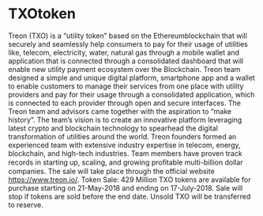 # TXOtoken
Treon (TXO) is a “utility token” based on the Ethereumblockchain that will securely and seamlessly help consumers to pay for their usage of utilities like, telecom, electricity, water, natural gas through a mobile wallet and application that is connected through a consolidated dashboard that will enable new utility payment ecosystem over the Blockchain. Treon team designed a simple and unique digital platform, smartphone app and a wallet to enable customers to manage their services from one place with utility providers and pay for their usage through a consolidated application, which is connected to each provider through open and secure interfaces. The Treon team and advisors came together with the aspiration to “make history”. The team’s vision is to create an innovative platform leveraging latest crypto and blockchain technology to spearhead the digital transformation of utilities around the world. Treon founders formed an experienced team with extensive industry expertise in telecom, energy, blockchain, and high-tech industries. Team members have proven track records in starting up, scaling, and growing proﬁtable multi-billion dollar companies.  The sale will take place through the official website https://www.treon.io/. Token Sale: 429 Million TXO tokens are available for purchase starting on 21-May-2018 and ending on 17-July-2018. Sale will stop if tokens are sold before the end date. Unsold TXO will be transferred to reserve.